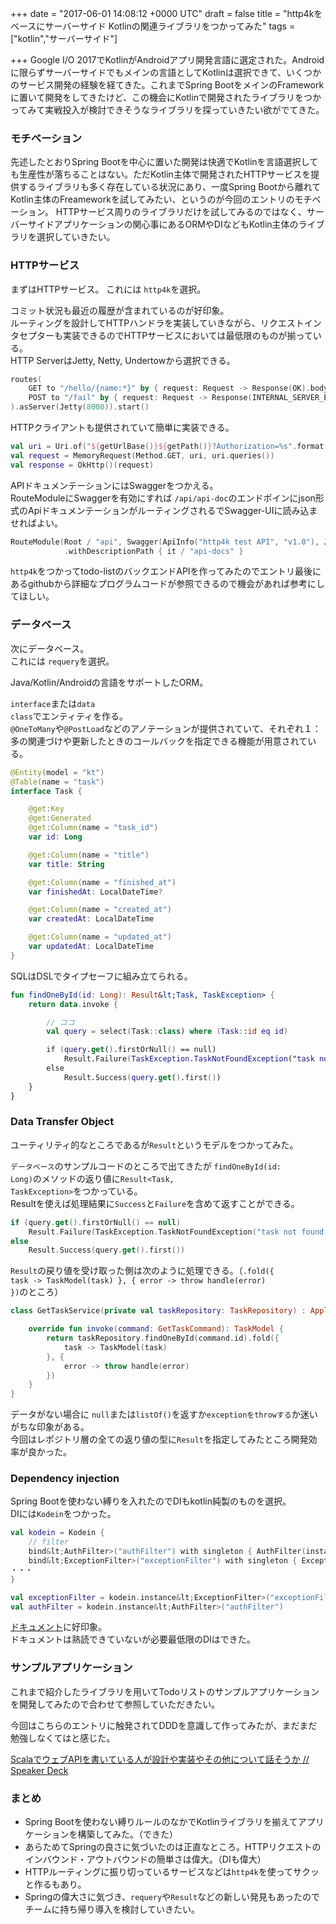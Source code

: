 
+++
date = "2017-06-01 14:08:12 +0000 UTC"
draft = false
title = "http4kをベースにサーバーサイド Kotlinの関連ライブラリをつかってみた"
tags = ["kotlin","サーバーサイド"]

+++
Google I/O 2017でKotlinがAndroidアプリ開発言語に選定された。Androidに限らずサーバーサイドでもメインの言語としてKotlinは選択できて、いくつかのサービス開発の経験を経てきた。これまでSpring BootをメインのFrameworkに置いて開発をしてきたけど、この機会にKotlinで開発されたライブラリをつかってみて実戦投入が検討できそうなライブラリを探っていきたい欲がでてきた。

### モチベーション

先述したとおりSpring Bootを中心に置いた開発は快適でKotlinを言語選択しても生産性が落ちることはない。ただKotlin主体で開発されたHTTPサービスを提供するライブラリも多く存在している状況にあり、一度Spring Bootから離れてKotlin主体のFreameworkを試してみたい、というのが今回のエントリのモチベーション。
HTTPサービス周りのライブラリだけを試してみるのではなく、サーバーサイドアプリケーションの関心事にあるORMやDIなどもKotlin主体のライブラリを選択していきたい。

### HTTPサービス

まずはHTTPサービス。
これには <code>http4k</code>を選択。


<div class="github-card" data-user="http4k" data-repo="http4k" data-width="400" data-height="" data-theme="default"></div>
<script src="https://cdn.jsdelivr.net/github-cards/latest/widget.js"></script>


コミット状況も最近の履歴が含まれているのが好印象。<br/>
ルーティングを設計してHTTPハンドラを実装していきながら、リクエストインタセプターも実装できるのでHTTPサービスにおいては最低限のものが揃っている。<br/>
HTTP ServerはJetty, Netty, Undertowから選択できる。

```kotlin
routes(
    GET to "/hello/{name:*}" by { request: Request -> Response(OK).body("Hello, ${request.path("name")}!") },
    POST to "/fail" by { request: Request -> Response(INTERNAL_SERVER_ERROR) }
).asServer(Jetty(8000)).start()

```


HTTPクライアントも提供されていて簡単に実装できる。

```kotlin
val uri = Uri.of("${getUrlBase()}${getPath()}?Authorization=%s".format(param))
val request = MemoryRequest(Method.GET, uri, uri.queries())
val response = OkHttp()(request)

```


APIドキュメンテーションにはSwaggerをつかえる。<br/>
RouteModuleにSwaggerを有効にすれば <code>/api/api-doc</code>のエンドポインにjson形式のApiドキュメンテーションがルーティングされるでSwagger-UIに読み込ませればよい。

```kotlin
RouteModule(Root / "api", Swagger(ApiInfo("http4k test API", "v1.0"), Jackson))
            .withDescriptionPath { it / "api-docs" }

```


<code>http4k</code>をつかってtodo-listのバックエンドAPIを作ってみたのでエントリ最後にあるgithubから詳細なプログラムコードが参照できるので機会があれば参考にしてほしい。

### データベース

次にデータベース。<br/>
これには <code>requery</code>を選択。


<div class="github-card" data-user="requery" data-repo="requery" data-width="400" data-height="" data-theme="default"></div>
<script src="https://cdn.jsdelivr.net/github-cards/latest/widget.js"></script>


Java/Kotlin/Androidの言語をサポートしたORM。

<code>interface</code>または<code>data class</code>でエンティティを作る。<br/>
<code>@OneToMany</code>や<code>@PostLoad</code>などのアノテーションが提供されていて、それぞれ１：多の関連づけや更新したときのコールバックを指定できる機能が用意されている。

```kotlin
@Entity(model = "kt")
@Table(name = "task")
interface Task {

    @get:Key
    @get:Generated
    @get:Column(name = "task_id")
    var id: Long

    @get:Column(name = "title")
    var title: String

    @get:Column(name = "finished_at")
    var finishedAt: LocalDateTime?

    @get:Column(name = "created_at")
    var createdAt: LocalDateTime

    @get:Column(name = "updated_at")
    var updatedAt: LocalDateTime
}

```


SQLはDSLでタイプセーフに組み立てられる。

```kotlin
fun findOneById(id: Long): Result&lt;Task, TaskException> {
    return data.invoke {

        // ココ
        val query = select(Task::class) where (Task::id eq id)

        if (query.get().firstOrNull() == null)
            Result.Failure(TaskException.TaskNotFoundException("task not found. taskId:%d".format(id)))
        else
            Result.Success(query.get().first())
    }
}

```


### Data Transfer Object

ユーティリティ的なところであるが<code>Result</code>というモデルをつかってみた。


<div class="github-card" data-user="kittinunf" data-repo="Result" data-width="400" data-height="" data-theme="default"></div>
<script src="https://cdn.jsdelivr.net/github-cards/latest/widget.js"></script>


<code>データベース</code>のサンプルコードのところで出てきたが <code>findOneById(id: Long)</code>のメソッドの返り値に<code>Result&lt;Task, TaskException></code>をつかっている。<br/>
Resultを使えば処理結果に<code>Success</code>と<code>Failure</code>を含めて返すことができる。

```kotlin
if (query.get().firstOrNull() == null)
    Result.Failure(TaskException.TaskNotFoundException("task not found. taskId:%d".format(id)))
else
    Result.Success(query.get().first())

```


<code>Result</code>の戻り値を受け取った側は次のように処理できる。（<code>.fold({  task -> TaskModel(task) }, { error -> throw handle(error) })</code>のところ）

```kotlin
class GetTaskService(private val taskRepository: TaskRepository) : ApplicationService&lt;GetTaskCommand, TaskModel> {

    override fun invoke(command: GetTaskCommand): TaskModel {
        return taskRepository.findOneById(command.id).fold({ 
            task -> TaskModel(task)
        }, {
            error -> throw handle(error)
        })
    }
}

```


データがない場合に <code>null</code>または<code>listOf()</code>を返すか<code>exceptionをthrowする</code>か迷いがちな印象がある。<br/>
今回はレポジトリ層の全ての返り値の型に<code>Result</code>を指定してみたところ開発効率が良かった。

### Dependency injection

Spring Bootを使わない縛りを入れたのでDIもkotlin純製のものを選択。<br/>
DIには<code>Kodein</code>をつかった。


<div class="github-card" data-user="SalomonBrys" data-repo="Kodein" data-width="400" data-height="" data-theme="default"></div>
<script src="https://cdn.jsdelivr.net/github-cards/latest/widget.js"></script>


```kotlin
val kodein = Kodein {
    // filter
    bind&lt;AuthFilter>("authFilter") with singleton { AuthFilter(instance("authClient")) }
    bind&lt;ExceptionFilter>("exceptionFilter") with singleton { ExceptionFilter() }
・・・
}

val exceptionFilter = kodein.instance&lt;ExceptionFilter>("exceptionFilter")
val authFilter = kodein.instance&lt;AuthFilter>("authFilter")

```


<a href="https://github.com/SalomonBrys/Kodein">ドキュメント</a>に好印象。<br/>
ドキュメントは熟読できていないが必要最低限のDIはできた。

### サンプルアプリケーション

これまで紹介したライブラリを用いてTodoリストのサンプルアプリケーションを開発してみたので合わせて参照していただきたい。


<div class="github-card" data-user="nsoushi" data-repo="http4k-todo-backend" data-width="400" data-height="" data-theme="default"></div>
<script src="https://cdn.jsdelivr.net/github-cards/latest/widget.js"></script>


今回はこちらのエントリに触発されてDDDを意識して作ってみたが、まだまだ勉強しなくてはと感じた。

<a href="https://speakerdeck.com/takkkun/scaladeuebuapiwoshu-iteiruren-gashe-ji-yashi-zhuang-yasofalseta-nituitehua-souka">ScalaでウェブAPIを書いている人が設計や実装やその他について話そうか // Speaker Deck</a>

### まとめ

<ul>
<li>Spring Bootを使わない縛りルールのなかでKotlinライブラリを揃えてアプリケーションを構築してみた。（できた）</li>
<li>あらためてSpringの良さに気づいたのは正直なところ。HTTPリクエストのインバウンド・アウトバウンドの簡単さは偉大。（DIも偉大）</li>
<li>HTTPルーティングに振り切っているサービスなどは<code>http4k</code>を使ってサクッと作るもあり。</li>
<li>Springの偉大さに気づき、<code>requery</code>や<code>Result</code>などの新しい発見もあったのでチームに持ち帰り導入を検討していきたい。</li>
</ul>



